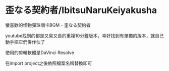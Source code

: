 # 歪なる契約者/IbitsuNaruKeiyakusha

蠻喜歡的怪物彈珠關卡BGM - 歪なる契約者

youtube找到的都是又臭又長的重複10分鐘版本，幸好找到有單獨的版本，就自己動手把它們併作伙了

使用的剪輯軟體是DaVinci Resolve

在import project之後依照檔案名稱替換即可